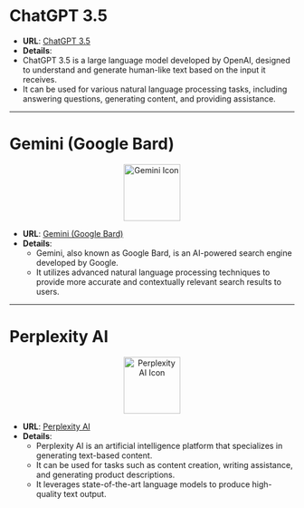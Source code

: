 # ChatGPT 3.5

- **URL**: [ChatGPT 3.5](https://chat.openai.com)
- **Details**:
- ChatGPT 3.5 is a large language model developed by OpenAI, designed to understand and generate human-like text based on the input it receives.
- It can be used for various natural language processing tasks, including answering questions, generating content, and providing assistance.

---

# Gemini (Google Bard)

<div align="center">
    <img src="https://img.icons8.com/color/452/google-logo.png" alt="Gemini Icon" width="100px"/>
</div>

- **URL**: [Gemini (Google Bard)](https://gemini.google.com/app)
- **Details**:
    - Gemini, also known as Google Bard, is an AI-powered search engine developed by Google.
    - It utilizes advanced natural language processing techniques to provide more accurate and contextually relevant search results to users.

---

# Perplexity AI

<div align="center">
    <img src="https://img.icons8.com/color/452/artificial-intelligence.png" alt="Perplexity AI Icon" width="100px"/>
</div>

- **URL**: [Perplexity AI](https://www.perplexity.ai/)
- **Details**:
    - Perplexity AI is an artificial intelligence platform that specializes in generating text-based content.
    - It can be used for tasks such as content creation, writing assistance, and generating product descriptions.
    - It leverages state-of-the-art language models to produce high-quality text output.
